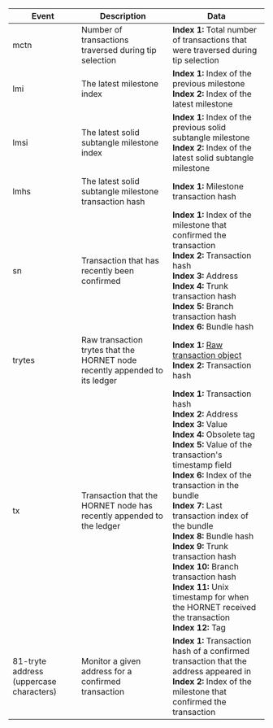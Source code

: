 | Event | Description | Data |
|--|--|--|
|mctn|Number of transactions traversed during tip selection|**Index 1:** Total number of transactions that were traversed during tip selection|
|lmi|The latest milestone index|**Index 1:**  Index of the previous milestone<br>**Index 2:**  Index of the latest milestone|
|lmsi|The latest solid subtangle milestone index|**Index 1:**  Index of the previous solid subtangle milestone<br>**Index 2:**  Index of the latest solid subtangle milestone|
|lmhs|The latest solid subtangle milestone transaction hash|**Index 1:** Milestone transaction hash|
|sn|Transaction that has recently been confirmed|**Index 1:**  Index of the milestone that confirmed the transaction<br>**Index 2:**  Transaction hash<br>**Index 3:**  Address<br>**Index 4:**  Trunk transaction hash<br>**Index 5:**  Branch transaction hash<br>**Index 6:**  Bundle hash|
|trytes|Raw transaction trytes that the HORNET node recently appended to its ledger|**Index 1:**  [Raw transaction object](https://docs.iota.org/docs/dev-essentials/0.1/references/structure-of-a-transaction)<br>**Index 2:**  Transaction hash|
|tx|Transaction that the HORNET node has recently appended to the ledger|**Index 1:**  Transaction hash<br>**Index 2:**  Address<br>**Index 3:**  Value<br>**Index 4:**  Obsolete tag<br>**Index 5:**  Value of the transaction's timestamp field<br>**Index 6:**  Index of the transaction in the bundle<br>**Index 7:**  Last transaction index of the bundle<br>**Index 8:**  Bundle hash<br>**Index 9:**  Trunk transaction hash<br>**Index 10:**  Branch transaction hash<br>**Index 11:**  Unix timestamp for when the HORNET received the transaction<br>**Index 12:**  Tag|
|81-tryte address (uppercase characters)|Monitor a given address for a confirmed transaction|**Index 1:**  Transaction hash of a confirmed transaction that the address appeared in<br>**Index 2:**  Index of the milestone that confirmed the transaction|